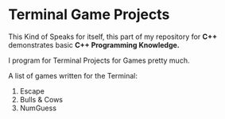 <h1>Terminal Game Projects</h1>

This Kind of Speaks for itself, this part of my repository for <b>C++</b> demonstrates basic <b>C++ Programming Knowledge.</b> 

I program for Terminal Projects for Games pretty much.

A list of games written for the Terminal:
<ol>
<li>Escape</li>
<li>Bulls & Cows</li>
<li>NumGuess</li>
</ol>
